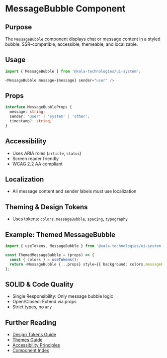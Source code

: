 # MessageBubble Component

## Purpose
The `MessageBubble` component displays chat or message content in a styled bubble. SSR-compatible, accessible, themeable, and localizable.

## Usage
```typescript
import { MessageBubble } from '@xala-technologies/ui-system';

<MessageBubble message={message} sender="user" />
```

## Props
```typescript
interface MessageBubbleProps {
  message: string;
  sender: 'user' | 'system' | 'other';
  timestamp?: string;
}
```

## Accessibility
- Uses ARIA roles (`article`, `status`)
- Screen reader friendly
- WCAG 2.2 AA compliant

## Localization
- All message content and sender labels must use localization

## Theming & Design Tokens
- Uses tokens: `colors.messageBubble`, `spacing`, `typography`

## Example: Themed MessageBubble
```typescript
import { useTokens, MessageBubble } from '@xala-technologies/ui-system';

const ThemedMessageBubble = (props) => {
  const { colors } = useTokens();
  return <MessageBubble {...props} style={{ background: colors.messageBubble.background }} />;
};
```

## SOLID & Code Quality
- Single Responsibility: Only message bubble logic
- Open/Closed: Extend via props
- Strict types, no `any`

## Further Reading
- [Design Tokens Guide](../design-tokens.md)
- [Themes Guide](../themes.md)
- [Accessibility Principles](../architecture.md)
- [Component Index](./README.md)
